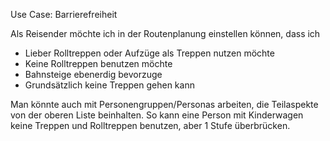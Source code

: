 Use Case: Barrierefreiheit

Als Reisender möchte ich in der Routenplanung einstellen können, dass ich

- Lieber Rolltreppen oder Aufzüge als Treppen nutzen möchte
- Keine Rolltreppen benutzen möchte
- Bahnsteige ebenerdig bevorzuge
- Grundsätzlich keine Treppen gehen kann

Man könnte auch mit Personengruppen/Personas arbeiten, die Teilaspekte von der oberen Liste beinhalten. So kann eine Person mit Kinderwagen keine Treppen und Rolltreppen benutzen, aber 1 Stufe überbrücken.
